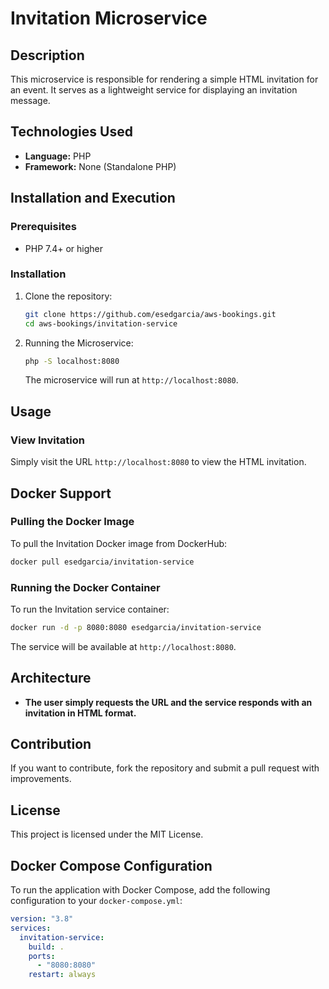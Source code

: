 # Invitation Microservice

## Description
This microservice is responsible for rendering a simple HTML invitation for an event. It serves as a lightweight service for displaying an invitation message.

## Technologies Used
- **Language:** PHP
- **Framework:** None (Standalone PHP)

## Installation and Execution
### Prerequisites
- PHP 7.4+ or higher

### Installation
1. Clone the repository:
   ```sh
   git clone https://github.com/esedgarcia/aws-bookings.git
   cd aws-bookings/invitation-service
   ```

2. Running the Microservice:
   ```sh
   php -S localhost:8080
   ```
   The microservice will run at `http://localhost:8080`.

## Usage
### View Invitation
Simply visit the URL `http://localhost:8080` to view the HTML invitation.

## Docker Support

### Pulling the Docker Image
To pull the Invitation Docker image from DockerHub:
```sh
docker pull esedgarcia/invitation-service
```

### Running the Docker Container
To run the Invitation service container:
```sh
docker run -d -p 8080:8080 esedgarcia/invitation-service
```
The service will be available at `http://localhost:8080`.

## Architecture
- **The user simply requests the URL and the service responds with an invitation in HTML format.**

## Contribution
If you want to contribute, fork the repository and submit a pull request with improvements.

## License
This project is licensed under the MIT License.

## Docker Compose Configuration
To run the application with Docker Compose, add the following configuration to your `docker-compose.yml`:

```yaml
version: "3.8"
services:
  invitation-service:
    build: .
    ports:
      - "8080:8080"
    restart: always
```


